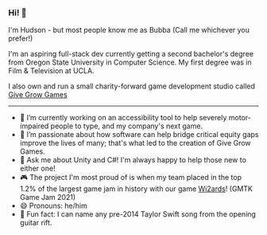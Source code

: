 ### Hi! 👋

I'm Hudson - but most people know me as Bubba (Call me whichever you prefer!)

I'm an aspiring full-stack dev currently getting a second bachelor's degree from Oregon State University in Computer Science.
My first degree was in Film & Television at UCLA.

I also own and run a small charity-forward game development studio called [Give Grow Games](givegrow.games)

---
- 🔭 I’m currently working on an accessibility tool to help severely motor-impaired people to type, and my company's next game.
- 🌱 I’m passionate about how software can help bridge critical equity gaps improve the lives of many; that's what led to the creation of Give Grow Games. 
- 💬 Ask me about Unity and C#! I'm always happy to help those new to either one!
- 🎮 The project I'm most proud of is when my team placed in the top 1.2% of the largest game jam in history with our game [Wi2ards](https://itch.io/jam/gmtk-2021/rate/1083931)! (GMTK Game Jam 2021)
- 😄 Pronouns: he/him
- 🎸 Fun fact: I can name any pre-2014 Taylor Swift song from the opening guitar rift.

